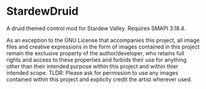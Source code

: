 # StardewDruid
A druid themed control mod for Stardew Valley.
Requires SMAPI 3.18.4.

As an exception to the GNU License that accompanies this project, all image files and creative expressions in the form of images contained in this project remain the exclusive property of the author/developer, who retains full rights and access to these properties and forbids their use for anything other than their intended purpose within this project and within thier intended scope. TLDR: Please ask for permission to use any images contained within this project and explicity credit the artist wherever used.
